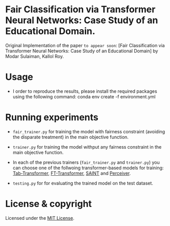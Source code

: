 # Fair Classification via Transformer Neural Networks: Case Study of an Educational Domain.


Original Implementation of the paper `to appear soon`: [Fair Classification via Transformer Neural Networks: Case Study of an Educational Domain] by Modar Sulaiman, Kallol Roy.


# Usage
* I order to reproduce the results, please install the required packages using the following command: 
                               conda env create -f environment.yml

# Running experiments

* `fair_trainer.py` for training the model with fairness constraint (avoiding the disparate treatment) in the main objective function.

* `trainer.py` for training the model withput any fairness constraint in the main objective function.

*  In each of the previous trainers (`fair_trainer.py` and `trainer.py`) you can choose one of the follwoing transformer-based models for training: [Tab-Transformer](https://arxiv.org/abs/2012.06678), [FT-Transformer](https://arxiv.org/pdf/2106.11959.pdf), [SAINT](https://arxiv.org/abs/2106.01342) and [Perceiver](https://arxiv.org/abs/2103.03206).

* `testing.py` for for evaluating the trained model on the test dataset.



# License & copyright
Licensed under the [MIT License](License).


